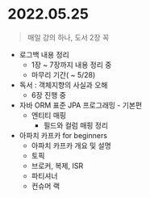 # 2022.05.25
> 매일 강의 하나, 도서 2장 꼭

- 로그백 내용 정리
	- 1장 ~ 7장까지 내용 정리 중
	- 마무리 기간( ~ 5/28)
- 독서 : 객체지향의 사실과 오해
	- 6장 진행 중
- 자바 ORM 표준 JPA 프로그래밍 - 기본편
	- 엔티티 매핑
		- 필드와 컬럼 매핑 정리
- 아파치 카프카 for beginners
	- 아파치 카프카 개요 및 설명
	- 토픽
	- 브로커, 복제, ISR
	- 파티셔너
	- 컨슈머 랙
